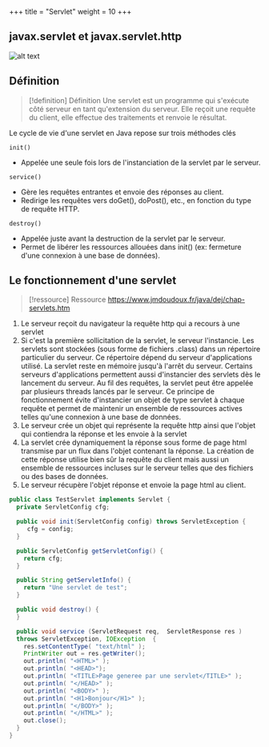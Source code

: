 +++
title = "Servlet"
weight = 10
+++

## javax.servlet et javax.servlet.http

![alt text](servlet.png)

## Définition
> [!definition] Définition
> Une servlet est un programme qui s'exécute côté serveur en tant qu'extension du serveur. Elle reçoit une requête du client, elle effectue des traitements et renvoie le résultat.

Le cycle de vie d'une servlet en Java repose sur trois méthodes clés

`init()`
- Appelée une seule fois lors de l'instanciation de la servlet par le serveur.

`service()`
- Gère les requêtes entrantes et envoie des réponses au client.
- Redirige les requêtes vers doGet(), doPost(), etc., en fonction du type de requête HTTP.

`destroy()`
- Appelée juste avant la destruction de la servlet par le serveur.
- Permet de libérer les ressources allouées dans init() (ex: fermeture d'une connexion à une base de données).

## Le fonctionnement d'une servlet
> [!ressource] Ressource
> https://www.jmdoudoux.fr/java/dej/chap-servlets.htm


1. Le serveur reçoit du navigateur la requête http qui a recours à une servlet
2. Si c'est la première sollicitation de la servlet, le serveur l'instancie. Les servlets sont stockées (sous forme de fichiers .class) dans un répertoire particulier du serveur. Ce répertoire dépend du serveur d'applications utilisé. La servlet reste en mémoire jusqu'à l'arrêt du serveur. Certains serveurs d'applications permettent aussi d'instancier des servlets dès le lancement du serveur.
    Au fil des requêtes, la servlet peut être appelée par plusieurs threads lancés par le serveur. Ce principe de fonctionnement évite d'instancier un objet de type servlet à chaque requête et permet de maintenir un ensemble de ressources actives telles qu'une connexion à une base de données.
3. Le serveur crée un objet qui représente la requête http ainsi que l'objet qui contiendra la réponse et les envoie à la servlet
4. La servlet crée dynamiquement la réponse sous forme de page html transmise par un flux dans l'objet contenant la réponse. La création de cette réponse utilise bien sûr la requête du client mais aussi un ensemble de ressources incluses sur le serveur telles que des fichiers ou des bases de données.
5. Le serveur récupère l'objet réponse et envoie la page html au client.

```java
public class TestServlet implements Servlet {
  private ServletConfig cfg;

  public void init(ServletConfig config) throws ServletException {
     cfg = config;
  }

  public ServletConfig getServletConfig() {
    return cfg;
  }

  public String getServletInfo() {
    return "Une servlet de test";
  }	

  public void destroy() {
  }

  public void service (ServletRequest req,  ServletResponse res ) 
  throws ServletException, IOException  {
    res.setContentType( "text/html" );
    PrintWriter out = res.getWriter();
    out.println( "<HTML>" );
    out.println( "<HEAD>");
    out.println( "<TITLE>Page generee par une servlet</TITLE>" );
    out.println( "</HEAD>" );
    out.println( "<BODY>" );
    out.println( "<H1>Bonjour</H1>" );
    out.println( "</BODY>" );
    out.println( "</HTML>" );
    out.close();
  }
}
```